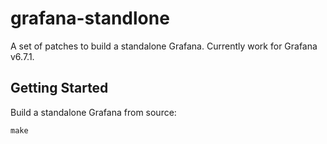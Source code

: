 # grafana-standlone

A set of patches to build a standalone Grafana. Currently work for Grafana v6.7.1.

## Getting Started

Build a standalone Grafana from source:

```shell
make
```
